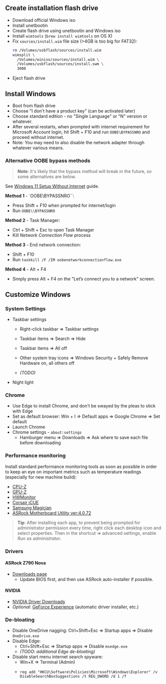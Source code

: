 ## Create installation flash drive

-   Download official Windows iso
-   Install unetbootin
-   Create flash drive using unetbootin and Windows iso
-   Install `wimtools` (`brew install wimtools` on OS X)
-   Fix `sources/install.wim` file size (>4GB is too big for FAT32):
    ```bash
    rm /Volumes/usbflash/sources/install.wim
    wimsplit \
      /Volumes/winiso/sources/install.wim \
      /Volumes/usbflash/sources/install.swm \
      3000
    ```
-   Eject flash drive

## Install Windows

-   Boot from flash drive
-   Choose "I don't have a product key" (can be activated later)
-   Choose standard edition - no "Single Language" or "N" version or whatever.
-   After several restarts, when prompted with internet requirement for Microsoft Account login,
    hit Shift + F10 and run `OOBE\BYPASSNRO` and proceed without internet.
-   Note: You may need to also disable the network adapter through whatever various means.

### Alternative OOBE bypass methods

> **Note**: It's likely that the bypass method will break in the future, so some alternatives are below.

See [Windows 11 Setup Without Internet](https://www.minitool.com/news/windows-11-setup-without-internet.html) guide.

**Method 1** - `OOBE\\BYPASSNRO``:

-   Press Shift + F10 when prompted for internet/login
-   Run `OOBE\\BYPASSNRO`

**Method 2** - Task Manager:

-   Ctrl + Shift + Esc to open Task Manager
-   Kill _Network Connection Flow_ process

**Method 3** - End network connection:

-   Shift + F10
-   Run `taskkill /F /IM oobenetworkconnectionflow.exe`

**Method 4** - Alt + F4

-   Simply press Alt + F4 on the "Let’s connect you to a network" screen.

## Customize Windows

### System Settings

-   Taskbar settings
    -   Right-click taskbar => Taskbar settings
    -   Taskbar items => Search => Hide
    -   Taskbar items => All off
    -   Other system tray icons => Windows Security + Safely Remove Hardware on, all others off

    -   _(TODO)_
-   Night light

### Chrome

-   Use Edge to install Chrome, and don't be swayed by the pleas to stick with Edge
-   Set as default browser: Win + I => Default apps => Google Chrome => Set default
-   Launch Chrome
-   Chrome settings - `about:settings`
    -    Hamburger menu => Downloads => Ask where to save each file before downloading

### Performance monitoring

Install standard performance monitoring tools as soon as possible in order to keep an eye on important metrics such as temperature readings (especially for new machine build):

-   [CPU-Z](https://www.cpuid.com/softwares/cpu-z.html)
-   [GPU-Z](https://www.techpowerup.com/gpuz/)
-   [HWMonitor](https://www.cpuid.com/softwares/hwmonitor.html)
-   [Corsair iCUE](https://www.corsair.com/us/en/s/downloads)
-   [Samsung Magician](https://semiconductor.samsung.com/consumer-storage/magician/)
-   [ASRock Motherboard Utility ver:4.0.72](https://download.asrock.com/Utility/MotherboardUtility/MotherboardUtility(v4.0.72).zip)

> **Tip**: After installing each app, to prevent being prompted for administrator permission every time, right click each desktop icon and select properties.  Then in the shortcut => advanced settings, enable _Run as administrator_.

### Drivers

#### ASRock Z790 Nova

-   [Downloads page](https://pg.asrock.com/mb/Intel/Z790%20Nova%20WiFi/index.asp#Download)
    -   Update BIOS first, and then use ASRock auto-installer if possible.

#### NVIDIA

-   [NVIDIA Driver Downloads](https://www.nvidia.com/download/index.aspx)
-   _Optional_: [GeForce Experience](https://www.nvidia.com/en-us/geforce/drivers/) (automatic driver installer, etc.)

### De-bloating

-   Disable OneDrive nagging: Ctrl+Shift+Esc => Startup apps => Disable `OneDrive.exe`
-   Disable Edge:
    -   Ctrl+Shift+Esc => Startup apps => Disable `msedge.exe`
    -   _(TODO: additional Edge de-bloating)_
-   Disable start menu internet search spyware:
    -   Win+X => Terminal (Admin)
    -   ```
        reg add "HKCU\Software\Policies\Microsoft\Windows\Explorer" /v DisableSearchBoxSuggestions /t REG_DWORD /d 1 /f
        ```
